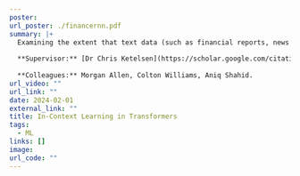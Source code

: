 ```yaml
---
poster: 
url_poster: ./financernn.pdf
summary: |+
  Examining the extent that text data (such as financial reports, news articles, and search mentions) can predict the closing stock price of given companies. Text data was analysed using topic modeling to extract relevant features and recurrent neural networks to model time-dependence in the data sets.
  
  **Supervisor:** [Dr Chris Ketelsen](https://scholar.google.com/citations?hl=en&user=JXM3HN0AAAAJ&view_op=list_works).
  
  **Colleagues:** Morgan Allen, Colton Williams, Aniq Shahid.
url_video: ""
url_link: ""
date: 2024-02-01
external_link: ""
title: In-Context Learning in Transformers
tags:
  - ML
links: []
image: 
url_code: ""
---
```


